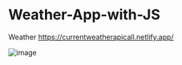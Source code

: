 # Weather-App-with-JS
Weather
https://currentweatherapicall.netlify.app/

![image](https://github.com/DilyanaStoyanova/Weather-App-with-JS/assets/123550407/6980f7b3-4b14-4b10-b880-b36958a5dfcb)



